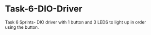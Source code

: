 # Task-6-DIO-Driver

Task 6 Sprints- DIO driver with 1 button and 3 LEDS to light up in order using the button.
